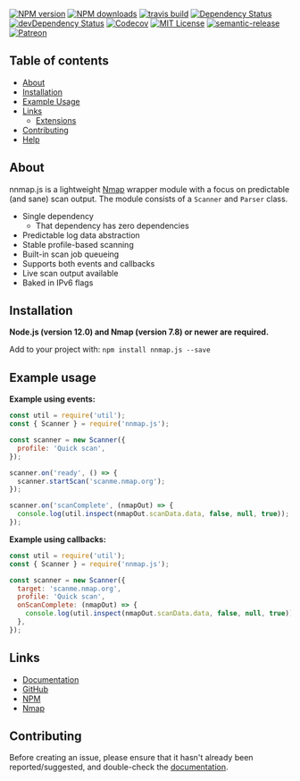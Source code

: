 [![NPM version](https://img.shields.io/npm/v/nnmap.js.svg?maxAge=3600)](https://www.npmjs.com/package/nnmap.js)
[![NPM downloads](https://img.shields.io/npm/dt/nnmap.js.svg?maxAge=3600)](https://www.npmjs.com/package/nnmap.js)
[![travis build](https://img.shields.io/travis/marzavec/nnmap.js.svg?style=flat)](https://travis-ci.org/marzavec/nnmap.js)
[![Dependency Status](https://david-dm.org/marzavec/nnmap.js.svg?theme=shields.io)](https://david-dm.org/marzavec/nnmap.js)
[![devDependency Status](https://david-dm.org/marzavec/nnmap.js/dev-status.svg?theme=shields.io)](https://david-dm.org/marzavec/nnmap.js#info=devDependencies)
[![Codecov](https://img.shields.io/codecov/c/github/marzavec/nnmap.js.svg)](https://app.codecov.io/gh/marzavec/nnmap.js)
[![MIT License](https://img.shields.io/github/license/marzavec/nnmap.js.svg?style=flat)](http://opensource.org/licenses/MIT)
[![semantic-release](https://img.shields.io/badge/%20%20%F0%9F%93%A6%F0%9F%9A%80-semantic--release-e10079.svg?style=flat)](https://github.com/semantic-release/semantic-release)
[![Patreon](https://img.shields.io/badge/donate-patreon-orange.svg)](https://www.patreon.com/marzavec)


## Table of contents

- [About](#about)
- [Installation](#installation)
- [Example Usage](#example-usage)
- [Links](#links)
  - [Extensions](#extensions)
- [Contributing](#contributing)
- [Help](#help)

## About

nnmap.js is a lightweight [Nmap](https://nmap.org/) wrapper module with a focus on predictable (and sane) scan output. The module consists of a `Scanner` and `Parser` class.

- Single dependency
  - That dependency has zero dependencies
- Predictable log data abstraction
- Stable profile-based scanning
- Built-in scan job queueing
- Supports both events and callbacks
- Live scan output available
- Baked in IPv6 flags

## Installation

**Node.js (version 12.0) and Nmap (version 7.8) or newer are required.**

Add to your project with: `npm install nnmap.js --save`

## Example usage

**Example using events:**

```js
const util = require('util');
const { Scanner } = require('nnmap.js');

const scanner = new Scanner({
  profile: 'Quick scan',
});

scanner.on('ready', () => {
  scanner.startScan('scanme.nmap.org');
});

scanner.on('scanComplete', (nmapOut) => {
  console.log(util.inspect(nmapOut.scanData.data, false, null, true));
});
```

**Example using callbacks:**

```js
const util = require('util');
const { Scanner } = require('nnmap.js');

const scanner = new Scanner({
  target: 'scanme.nmap.org',
  profile: 'Quick scan',
  onScanComplete: (nmapOut) => {
    console.log(util.inspect(nmapOut.scanData.data, false, null, true));
  },
});
```

## Links

- [Documentation](https://nnmap.js.org/)
- [GitHub](https://github.com/marzavec/nnmap.js)
- [NPM](https://www.npmjs.com/package/nnmap.js)
- [Nmap](https://nmap.org/)

## Contributing

Before creating an issue, please ensure that it hasn't already been reported/suggested, and double-check the [documentation](https://nnmap.js.org/#/docs).
